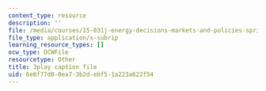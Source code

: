 ```yaml
---
content_type: resource
description: ''
file: /media/courses/15-031j-energy-decisions-markets-and-policies-spring-2012/6e6f77d00ea73b2debf51a223a622f54_0pB2Wn6fvj4.srt
file_type: application/x-subrip
learning_resource_types: []
ocw_type: OCWFile
resourcetype: Other
title: 3play caption file
uid: 6e6f77d0-0ea7-3b2d-ebf5-1a223a622f54
---
```

